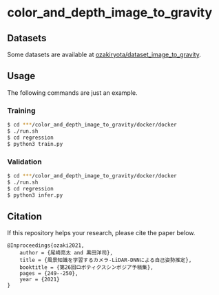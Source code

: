 # color_and_depth_image_to_gravity
## Datasets
Some datasets are available at [ozakiryota/dataset_image_to_gravity](https://github.com/ozakiryota/dataset_image_to_gravity).
## Usage
The following commands are just an example.
### Training
```bash
$ cd ***/color_and_depth_image_to_gravity/docker/docker
$ ./run.sh
$ cd regression
$ python3 train.py
```
### Validation
```bash
$ cd ***/color_and_depth_image_to_gravity/docker/docker
$ ./run.sh
$ cd regression
$ python3 infer.py
```
## Citation
If this repository helps your research, please cite the paper below.  
```TeX
@Inproceedings{ozaki2021,
	author = {尾崎亮太 and 黒田洋司}, 
	title = {風景知識を学習するカメラ-LiDAR-DNNによる自己姿勢推定},
	booktitle = {第26回ロボティクスシンポジア予稿集},
	pages = {249--250},
	year = {2021}
}
```
